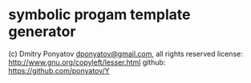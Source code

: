 # symbolic progam template generator
(c) Dmitry Ponyatov <dponyatov@gmail.com>, all rights reserved
license:    http://www.gnu.org/copyleft/lesser.html
github:     https://github.com/ponyatov/Y
